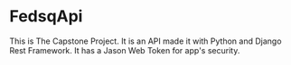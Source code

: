 # FedsqApi
 This is The Capstone Project. It is an API made it with Python and Django Rest Framework. It has a Jason Web Token for app's security.
